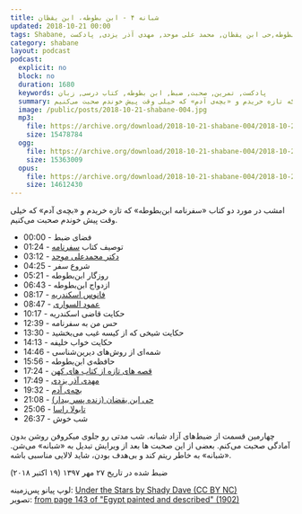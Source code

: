 ```yaml
---
title: شبانه ۴ - ابن بطوطه، ابن یقظان
updated: 2018-10-21 00:00
tags: Shabane, شبانه, کتاب, ابن بطوطه,حی ابن یقظان, محمد علی موحد, مهدی آذر یزدی, پادکست
category: shabane
layout: podcast
podcast:
  explicit: no
  block: no
  duration: 1680
  keywords: پادکست, تمرین, صحبت, ضبط, ابن بطوطه, کتاب درسی, زبان
  summary: امشب در مورد دو کتاب «سفرنامه ابن‌بطوطه» که تازه خریدم و «بچه‌ی آدم» که خیلی وقت پیش خوندم صحبت می‌کنیم.
  image: /public/posts/2018-10-21-shabane-004.jpg
  mp3:
    file: https://archive.org/download/2018-10-21-shabane-004/2018-10-21-shabane-004.mp3
    size: 15478784
  ogg:
    file: https://archive.org/download/2018-10-21-shabane-004/2018-10-21-shabane-004.ogg
    size: 15363009
  opus:
    file: https://archive.org/download/2018-10-21-shabane-004/2018-10-21-shabane-004.opus
    size: 14612430
---
```

امشب در مورد دو کتاب «سفرنامه ابن‌بطوطه» که تازه خریدم و «بچه‌ی آدم» که خیلی وقت پیش خوندم صحبت می‌کنیم.

* 00:00 - فضای ضبط
* 01:24 - توصیف کتاب [سفرنامه](https://fa.wikipedia.org/wiki/%D8%B3%D9%81%D8%B1%D9%86%D8%A7%D9%85%D9%87_%D8%A7%D8%A8%D9%86_%D8%A8%D8%B7%D9%88%D8%B7%D9%87)
* 03:12 - [دکتر محمدعلی موحد](https://fa.wikipedia.org/wiki/%D9%85%D8%AD%D9%85%D8%AF%D8%B9%D9%84%DB%8C_%D9%85%D9%88%D8%AD%D8%AF)
* 04:25 - شروع سفر
* 05:21 - روزگار ابن‌بطوطه
* 06:43 - ازدواج ابن‌بطوطه
* 08:17 - [فانوس اسکندریه](https://fa.wikipedia.org/wiki/%D9%81%D8%A7%D9%86%D9%88%D8%B3_%D8%A7%D8%B3%DA%A9%D9%86%D8%AF%D8%B1%DB%8C%D9%87)
* 08:47 - [عمود السواری](https://en.wikipedia.org/wiki/Pompey%27s_Pillar_(column))
* 10:17 - حکایت قاضی اسکندریه
* 12:39 - حس من به سفرنامه
* 13:30 - حکایت شیخی که از کیسه غیب می‌بخشید
* 14:13 - حکایت خواب خلیفه
* 14:46 - شمه‌ای از روش‌های دیرین‌شناسی
* 15:56 - حافظه‌ی ابن‌بطوطه
* 17:24 - [قصه های تازه از کتاب های کهن](https://www.goodreads.com/book/show/7665368)
* 17:49 - [مهدی آذر یزدی](https://fa.wikipedia.org/wiki/%D9%85%D9%87%D8%AF%DB%8C_%D8%A2%D8%B0%D8%B1_%DB%8C%D8%B2%D8%AF%DB%8C)
* 19:32 - [بچه‌ی آدم](https://www.goodreads.com/book/show/33295784)
* 21:08 - [حی ابن یقضان (زنده پسر بیدار)](https://fa.wikipedia.org/wiki/%D8%AD%DB%8C_%D8%A8%D9%86_%DB%8C%D9%82%D8%B8%D8%A7%D9%86)
* 25:06 - [تابولا راسا](https://fa.wikipedia.org/wiki/%D8%AA%D8%A7%D8%A8%D9%88%D9%84%D8%A7_%D8%B1%D8%A7%D8%B2%D8%A7)
* 26:37 - شب خوش

چهارمین قسمت از ضبط‌های آزاد شبانه. شب مدتی رو جلوی میکروفن روشن بدون آمادگی صحبت می‌کنم. بعضی از این صحبت ها بعد از ویرایش تبدیل به «شبانه» می‌شن. «شبانه» به خاطر ریتم کند و بی‌هدف بودن، شاید لالایی مناسبی باشه.

ضبط شده در تاریخ ۲۷ مهر ۱۳۹۷ (۱۹ اکتبر ۲۰۱۸)


لوپ پیانو پس‌زمینه: [Under the Stars by Shady Dave (CC BY NC)](https://freesound.org/people/ShadyDave/sounds/325108/)  
تصویر: [from page 143 of "Egypt painted and described" (1902)](https://www.flickr.com/photos/internetarchivebookimages/14576527678/)
